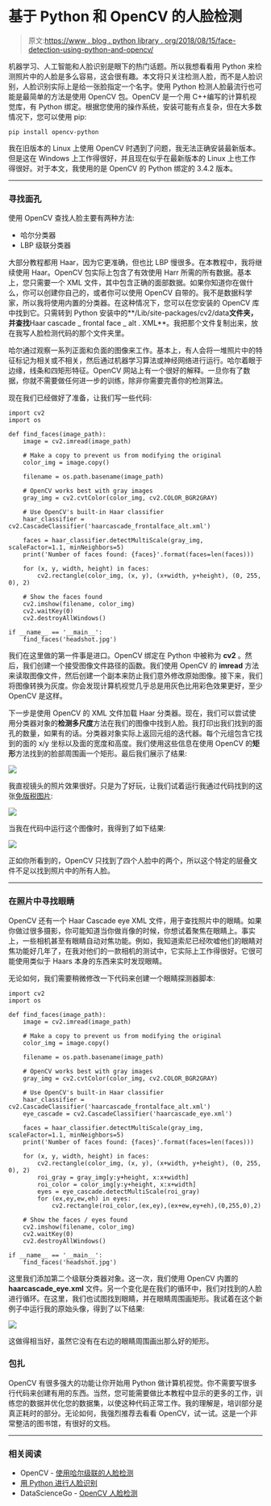 # 基于 Python 和 OpenCV 的人脸检测

> 原文:[https://www . blog . python library . org/2018/08/15/face-detection-using-python-and-opencv/](https://www.blog.pythonlibrary.org/2018/08/15/face-detection-using-python-and-opencv/)

机器学习、人工智能和人脸识别是眼下的热门话题。所以我想看看用 Python 来检测照片中的人脸是多么容易，这会很有趣。本文将只关注检测人脸，而不是人脸识别，人脸识别实际上是给一张脸指定一个名字。使用 Python 检测人脸最流行也可能是最简单的方法是使用 OpenCV 包。OpenCV 是一个用 C++编写的计算机视觉库，有 Python 绑定。根据您使用的操作系统，安装可能有点复杂，但在大多数情况下，您可以使用 pip:

```
pip install opencv-python

```

我在旧版本的 Linux 上使用 OpenCV 时遇到了问题，我无法正确安装最新版本。但是这在 Windows 上工作得很好，并且现在似乎在最新版本的 Linux 上也工作得很好。对于本文，我使用的是 OpenCV 的 Python 绑定的 3.4.2 版本。

* * *

### 寻找面孔

使用 OpenCV 查找人脸主要有两种方法:

*   哈尔分类器
*   LBP 级联分类器

大部分教程都用 Haar，因为它更准确，但也比 LBP 慢很多。在本教程中，我将继续使用 Haar。OpenCV 包实际上包含了有效使用 Harr 所需的所有数据。基本上，您只需要一个 XML 文件，其中包含正确的面部数据。如果你知道你在做什么，你可以创建你自己的，或者你可以使用 OpenCV 自带的。我不是数据科学家，所以我将使用内置的分类器。在这种情况下，您可以在您安装的 OpenCV 库中找到它。只需转到 Python 安装中的**/Lib/site-packages/cv2/data**文件夹，并查找**Haar cascade _ frontal face _ alt . XML**。我把那个文件复制出来，放在我写人脸检测代码的那个文件夹里。

哈尔通过观察一系列正面和负面的图像来工作。基本上，有人会将一堆照片中的特征标记为相关或不相关，然后通过机器学习算法或神经网络进行运行。哈尔着眼于边缘，线条和四矩形特征。OpenCV 网站上有一个很好的解释。一旦你有了数据，你就不需要做任何进一步的训练，除非你需要完善你的检测算法。

现在我们已经做好了准备，让我们写一些代码:

```
import cv2
import os

def find_faces(image_path):
    image = cv2.imread(image_path)

    # Make a copy to prevent us from modifying the original
    color_img = image.copy()

    filename = os.path.basename(image_path)

    # OpenCV works best with gray images
    gray_img = cv2.cvtColor(color_img, cv2.COLOR_BGR2GRAY)

    # Use OpenCV's built-in Haar classifier
    haar_classifier = cv2.CascadeClassifier('haarcascade_frontalface_alt.xml')

    faces = haar_classifier.detectMultiScale(gray_img, scaleFactor=1.1, minNeighbors=5)
    print('Number of faces found: {faces}'.format(faces=len(faces)))

    for (x, y, width, height) in faces:
        cv2.rectangle(color_img, (x, y), (x+width, y+height), (0, 255, 0), 2)

    # Show the faces found
    cv2.imshow(filename, color_img)
    cv2.waitKey(0)
    cv2.destroyAllWindows()

if __name__ == '__main__':
    find_faces('headshot.jpg')

```

我们在这里做的第一件事是进口。OpenCV 绑定在 Python 中被称为 **cv2** 。然后，我们创建一个接受图像文件路径的函数。我们使用 OpenCV 的 **imread** 方法来读取图像文件，然后创建一个副本来防止我们意外修改原始图像。接下来，我们将图像转换为灰度。你会发现计算机视觉几乎总是用灰色比用彩色效果更好，至少 OpenCV 是这样。

下一步是使用 OpenCV 的 XML 文件加载 Haar 分类器。现在，我们可以尝试使用分类器对象的**检测多尺度**方法在我们的图像中找到人脸。我打印出我们找到的面孔的数量，如果有的话。分类器对象实际上返回元组的迭代器。每个元组包含它找到的面的 x/y 坐标以及面的宽度和高度。我们使用这些信息在使用 OpenCV 的**矩形**方法找到的脸部周围画一个矩形。最后我们展示了结果:

![](../Images/9fe5b9c784d93e210cf6277ad91ea307.png)

我直视镜头的照片效果很好。只是为了好玩，让我们试着运行我通过代码找到的这张[免版税图片](https://www.pexels.com/photo/group-of-people-wearing-blue-volunteer-shirts-1081223/):

![](../Images/f92e9983f88c3d7d4da9f0c80b0a7c74.png)

当我在代码中运行这个图像时，我得到了如下结果:

![](../Images/11e04c29d7e9b443833406f3fbc8cd56.png)

正如你所看到的，OpenCV 只找到了四个人脸中的两个，所以这个特定的层叠文件不足以找到照片中的所有人脸。

* * *

### 在照片中寻找眼睛

OpenCV 还有一个 Haar Cascade eye XML 文件，用于查找照片中的眼睛。如果你做过很多摄影，你可能知道当你做肖像的时候，你想试着聚焦在眼睛上。事实上，一些相机甚至有眼睛自动对焦功能。例如，我知道索尼已经吹嘘他们的眼睛对焦功能好几年了，在我对他们的一款相机的测试中，它实际上工作得很好。它很可能使用类似于 Haars 本身的东西来实时发现眼睛。

无论如何，我们需要稍微修改一下代码来创建一个眼睛探测器脚本:

```
import cv2
import os

def find_faces(image_path):
    image = cv2.imread(image_path)

    # Make a copy to prevent us from modifying the original
    color_img = image.copy()

    filename = os.path.basename(image_path)

    # OpenCV works best with gray images
    gray_img = cv2.cvtColor(color_img, cv2.COLOR_BGR2GRAY)

    # Use OpenCV's built-in Haar classifier
    haar_classifier = cv2.CascadeClassifier('haarcascade_frontalface_alt.xml')
    eye_cascade = cv2.CascadeClassifier('haarcascade_eye.xml')

    faces = haar_classifier.detectMultiScale(gray_img, scaleFactor=1.1, minNeighbors=5)
    print('Number of faces found: {faces}'.format(faces=len(faces)))

    for (x, y, width, height) in faces:
        cv2.rectangle(color_img, (x, y), (x+width, y+height), (0, 255, 0), 2)
        roi_gray = gray_img[y:y+height, x:x+width]
        roi_color = color_img[y:y+height, x:x+width]
        eyes = eye_cascade.detectMultiScale(roi_gray)
        for (ex,ey,ew,eh) in eyes:
            cv2.rectangle(roi_color,(ex,ey),(ex+ew,ey+eh),(0,255,0),2)

    # Show the faces / eyes found
    cv2.imshow(filename, color_img)
    cv2.waitKey(0) 
    cv2.destroyAllWindows()

if __name__ == '__main__':
    find_faces('headshot.jpg')

```

这里我们添加第二个级联分类器对象。这一次，我们使用 OpenCV 内置的 **haarcascade_eye.xml** 文件。另一个变化是在我们的循环中，我们对找到的人脸进行循环。在这里，我们也试图找到眼睛，并在眼睛周围画矩形。我试着在这个新例子中运行我的原始头像，得到了以下结果:

![](../Images/2991ed63d97f33b2317fad78095f8dfb.png)

这做得相当好，虽然它没有在右边的眼睛周围画出那么好的矩形。

### 包扎

OpenCV 有很多强大的功能让你开始用 Python 做计算机视觉。你不需要写很多行代码来创建有用的东西。当然，您可能需要做比本教程中显示的更多的工作，训练您的数据并优化您的数据集，以使这种代码正常工作。我的理解是，培训部分是真正耗时的部分。无论如何，我强烈推荐去看看 OpenCV，试一试。这是一个非常整洁的图书馆，有很好的文档。

* * *

### 相关阅读

*   OpenCV - [使用哈尔级联的人脸检测](https://docs.opencv.org/3.3.0/d7/d8b/tutorial_py_face_detection.html)
*   [用 Python 进行人脸识别](https://realpython.com/face-recognition-with-python/)
*   DataScienceGo - [OpenCV 人脸检测](https://www.superdatascience.com/opencv-face-detection/)